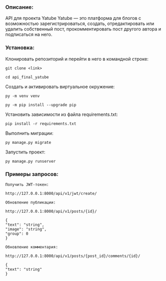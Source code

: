 ### Описание:

API для проекта Yatube
Yatube — это платформа для блогов с возможностью зарегистрироваться, создать, отредактировать или удалить собственный пост, прокомментировать пост другого автора и подписаться на него.

### Установка:

Клонировать репозиторий и перейти в него в командной строке:

```
git clone <link>

cd api_final_yatube
```

Cоздать и активировать виртуальное окружение:

```
py -m venv venv
```

```
py -m pip install --upgrade pip
```

Установить зависимости из файла requirements.txt:

```
pip install -r requirements.txt
```

Выполнить миграции:

```
py manage.py migrate
```

Запустить проект:

```
py manage.py runserver
```

### Примеры запросов:

```
Получить JWT-токен:

http://127.0.0.1:8000/api/v1/jwt/create/
```

```
Обновление публикации:

http://127.0.0.1:8000/api/v1/posts/{id}/

{
"text": "string",
"image": "string",
"group": 0
}
```

```
Обновление комментария:

http://127.0.0.1:8000/api/v1/posts/{post_id}/comments/{id}/

{
"text": "string"
}
```
